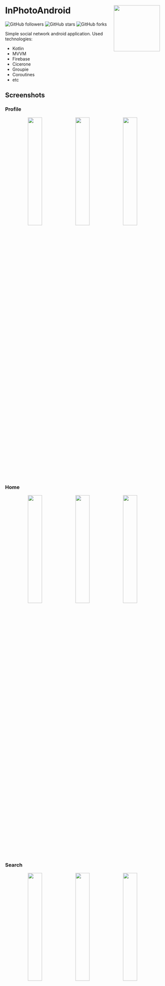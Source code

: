 # InPhotoAndroid <img src="https://github.com/lincollincol/InPhotoAndroid/blob/master/screenshot/inphoto_icon.png" width="150" height="150" align="right">   

![GitHub followers](https://img.shields.io/github/followers/lincollincol?style=social)
![GitHub stars](https://img.shields.io/github/stars/lincollincol/InPhotoAndroid?style=social)
![GitHub forks](https://img.shields.io/github/forks/lincollincol/InPhotoAndroid?style=social)

Simple social network android application. 
Used technologies:
* Kotlin
* MVVM
* Firebase
* Cicerone
* Groupie
* Coroutines  
* etc

## Screenshots  
### Profile  

<div align="center">
    <img src="https://github.com/lincollincol/InPhotoAndroid/blob/master/screenshot/profile_scr_1_framed.png" style="width:30%">
    <img src="https://github.com/lincollincol/InPhotoAndroid/blob/master/screenshot/profile_scr_2_framed.png" style="width:30%">
    <img src="https://github.com/lincollincol/InPhotoAndroid/blob/master/screenshot/profile_scr_4_framed.png" style="width:30%">
</div>

### Home

<div align="center">
    <img src="https://github.com/lincollincol/InPhotoAndroid/blob/master/screenshot/home_scr_1_framed.png" style="width:30%">
    <img src="https://github.com/lincollincol/InPhotoAndroid/blob/master/screenshot/profile_scr_3_framed.png" style="width:30%">
    <img src="https://github.com/lincollincol/InPhotoAndroid/blob/master/screenshot/home_scr_2_framed.png" style="width:30%">    
</div>

### Search

<div align="center">
    <img src="https://github.com/lincollincol/InPhotoAndroid/blob/master/screenshot/search_scr_1_framed.png" style="width:30%">
    <img src="https://github.com/lincollincol/InPhotoAndroid/blob/master/screenshot/search_scr_2_framed.png" style="width:30%">
    <img src="https://github.com/lincollincol/InPhotoAndroid/blob/master/screenshot/search_scr_3_framed.png" style="width:30%">
</div>

### Chat

<div align="center">
    <img src="https://github.com/lincollincol/InPhotoAndroid/blob/master/screenshot/chat_scr_1_framed.png" style="width:30%">
    <img src="https://github.com/lincollincol/InPhotoAndroid/blob/master/screenshot/chat_scr_2_framed.png" style="width:30%">
    <img src="https://github.com/lincollincol/InPhotoAndroid/blob/master/screenshot/chat_scr_3_framed.png" style="width:30%">
    <img src="https://github.com/lincollincol/InPhotoAndroid/blob/master/screenshot/chat_scr_4_framed.png" style="width:30%">
    <img src="https://github.com/lincollincol/InPhotoAndroid/blob/master/screenshot/chat_scr_5_framed.png" style="width:30%">
    <img src="https://github.com/lincollincol/InPhotoAndroid/blob/master/screenshot/chat_scr_6_framed.png" style="width:30%">
</div>

### Image editor

<div align="center">
    <img src="https://github.com/lincollincol/InPhotoAndroid/blob/master/screenshot/editor_scr_1_framed.png" style="width:30%">
    <img src="https://github.com/lincollincol/InPhotoAndroid/blob/master/screenshot/editor_scr_2_framed.png" style="width:30%">
    <img src="https://github.com/lincollincol/InPhotoAndroid/blob/master/screenshot/editor_scr_3_framed.png" style="width:30%">
    <img src="https://github.com/lincollincol/InPhotoAndroid/blob/master/screenshot/editor_scr_4_framed.png" style="width:30%">
    <img src="https://github.com/lincollincol/InPhotoAndroid/blob/master/screenshot/editor_scr_5_framed.png" style="width:30%">
</div>

### New post / story

<div align="center">
    <img src="https://github.com/lincollincol/InPhotoAndroid/blob/master/screenshot/editor_scr_6_framed.png" style="width:30%">
    <img src="https://github.com/lincollincol/InPhotoAndroid/blob/master/screenshot/editor_scr_7_framed.png" style="width:30%">
    <img src="https://github.com/lincollincol/InPhotoAndroid/blob/master/screenshot/editor_scr_8_framed.png" style="width:30%">
</div>

### Settings

<div align="center">
    <img src="https://github.com/lincollincol/InPhotoAndroid/blob/master/screenshot/settings_scr_1_framed.png" style="width:30%">
    <img src="https://github.com/lincollincol/InPhotoAndroid/blob/master/screenshot/settings_scr_2_framed.png" style="width:30%">
    <img src="https://github.com/lincollincol/InPhotoAndroid/blob/master/screenshot/settings_scr_3_framed.png" style="width:30%">
    <img src="https://github.com/lincollincol/InPhotoAndroid/blob/master/screenshot/settings_scr_4_framed.png" style="width:30%">
    <img src="https://github.com/lincollincol/InPhotoAndroid/blob/master/screenshot/settings_scr_5_framed.png" style="width:30%">
    <img src="https://github.com/lincollincol/InPhotoAndroid/blob/master/screenshot/settings_scr_6_framed.png" style="width:30%">
</div>

## License
```
MIT License

Copyright (c) 2022 Andrew Linc

Permission is hereby granted, free of charge, to any person obtaining a copy
of this software and associated documentation files (the "Software"), to deal
in the Software without restriction, including without limitation the rights
to use, copy, modify, merge, publish, distribute, sublicense, and/or sell
copies of the Software, and to permit persons to whom the Software is
furnished to do so, subject to the following conditions:

The above copyright notice and this permission notice shall be included in all
copies or substantial portions of the Software.

THE SOFTWARE IS PROVIDED "AS IS", WITHOUT WARRANTY OF ANY KIND, EXPRESS OR
IMPLIED, INCLUDING BUT NOT LIMITED TO THE WARRANTIES OF MERCHANTABILITY,
FITNESS FOR A PARTICULAR PURPOSE AND NONINFRINGEMENT. IN NO EVENT SHALL THE
AUTHORS OR COPYRIGHT HOLDERS BE LIABLE FOR ANY CLAIM, DAMAGES OR OTHER
LIABILITY, WHETHER IN AN ACTION OF CONTRACT, TORT OR OTHERWISE, ARISING FROM,
OUT OF OR IN CONNECTION WITH THE SOFTWARE OR THE USE OR OTHER DEALINGS IN THE
SOFTWARE.
```
